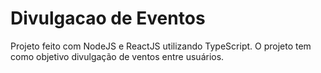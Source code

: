 # Divulgacao de Eventos
Projeto feito com NodeJS e ReactJS utilizando TypeScript. O projeto tem como objetivo divulgação de ventos entre usuários.
